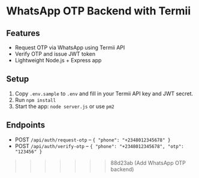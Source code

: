 # WhatsApp OTP Backend with Termii

## Features
- Request OTP via WhatsApp using Termii API
- Verify OTP and issue JWT token
- Lightweight Node.js + Express app

## Setup
1. Copy `.env.sample` to `.env` and fill in your Termii API key and JWT secret.
2. Run `npm install`
3. Start the app: `node server.js` or use `pm2`

## Endpoints
- POST `/api/auth/request-otp` – `{ "phone": "+2348012345678" }`
- POST `/api/auth/verify-otp` – `{ "phone": "+2348012345678", "otp": "123456" }`
>>>>>>> 88d23ab (Add WhatsApp OTP backend)
